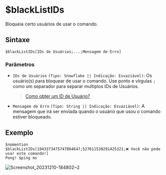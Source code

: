 # $blackListIDs
Bloqueia certo usuários de usar o comando.

## Sintaxe
```
$blackListIDs[IDs de Usuários;...;Mensagem de Erro]
```

### Parâmetros
- `IDs de Usuários` `(Tipo: Snowflake || Indicação: Esvaziável)`: Os usuário(s) para bloquear de usar o comando. Use ponto e vírgulas `;` como um separador para separar multiplos IDs de Usuários.
  > [Como obter um ID de Usuário?](https://support.discord.com/hc/en-us/articles/206346498-Where-can-I-find-my-User-Server-Message-ID-)
- `Mensagem de Erro` `(Tipo: String || Indicação: Esvaziável)`: A mensagem que irá ser enviada quando o usuário que usou o comando estiver bloqueado.

## Exemplo
```
$nomention
$blackListIDs[1043373475747864647;527611538291425321;❌ Você não pode usar este comando!]
Pong! $ping ms
```
![Screenshot_20231210-184802~2](https://github.com/Kemi-Rawr/bdfd-wiki/assets/111205130/4f7543d1-2b4e-4fe7-a1c3-e4729229cced)
